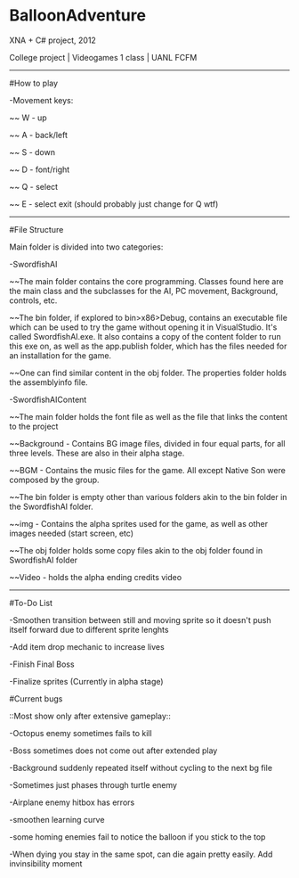# BalloonAdventure

XNA + C# project, 2012

College project | Videogames 1 class | UANL FCFM

---------------------------------------------------------------------------------------------------------------------

#How to play

-Movement keys:

~~ W - up

~~ A - back/left

~~ S - down

~~ D - font/right

~~ Q - select

~~ E - select exit (should probably just change for Q wtf)

---------------------------------------------------------------------------------------------------------------------

#File Structure

Main folder is divided into two categories:

-SwordfishAI

~~The main folder contains the core programming. Classes found here are the main class and the subclasses for the AI, PC movement, Background, controls, etc.

~~The bin folder, if explored to bin>x86>Debug, contains an executable file which can be used to try the game without opening it in VisualStudio. It's called SwordfishAI.exe. It also contains a copy of the content folder to run this exe on, as well as the app.publish folder, which has the files needed for an installation for the game.

~~One can find similar content in the obj folder. The properties folder holds the assemblyinfo file.

-SwordfishAIContent

~~The main folder holds the font file as well as the file that links the content to the project

~~Background - Contains BG image files, divided in four equal parts, for all three levels. These are also in their alpha stage.

~~BGM - Contains the music files for the game. All except Native Son were composed by the group.

~~The bin folder is empty other than various folders akin to the bin folder in the SwordfishAI folder.

~~img - Contains the alpha sprites used for the game, as well as other images needed (start screen, etc)

~~The obj folder holds some copy files akin to the obj folder found in SwordfishAI folder

~~Video - holds the alpha ending credits video


---------------------------------------------------------------------------------------------------------------------

#To-Do List

-Smoothen transition between still and moving sprite so it doesn't push itself forward due to different sprite lenghts

-Add item drop mechanic to increase lives

-Finish Final Boss

-Finalize sprites (Currently in alpha stage)

#Current bugs

::Most show only after extensive gameplay::

-Octopus enemy sometimes fails to kill

-Boss sometimes does not come out after extended play

-Background suddenly repeated itself without cycling to the next bg file

-Sometimes just phases through turtle enemy

-Airplane enemy hitbox has errors

-smoothen learning curve

-some homing enemies fail to notice the balloon if you stick to the top

-When dying you stay in the same spot, can die again pretty easily. Add invinsibility moment
